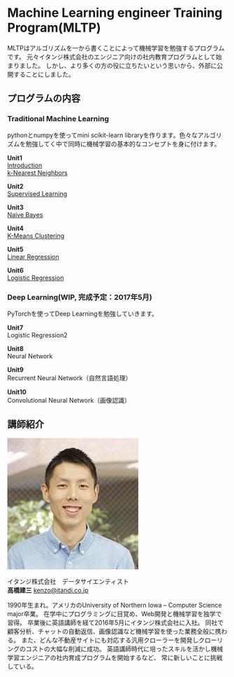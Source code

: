 # Machine Learning engineer Training Program(MLTP)

MLTPはアルゴリズムを一から書くことによって機械学習を勉強するプログラムです。
元々イタンジ株式会社のエンジニア向けの社内教育プログラムとして始まりました。
しかし、より多くの方の役に立ちたいという思いから、外部に公開することにしました。




## プログラムの内容

### Traditional Machine Learning

pythonとnumpyを使ってmini scikit-learn libraryを作ります。色々なアルゴリズムを勉強してく中で同時に機械学習の基本的なコンセプトを身に付けます。

**Unit1**  
[Introduction](./section1/unit1/introduction.md)  
[k-Nearest Neighbors](./section1/unit1/k-nn.md)

**Unit2**  
[Supervised Learning](./section1/unit2/supervised_learning.md)

**Unit3**  
[Naive Bayes](./section1/unit3/naive_bayes.md)

**Unit4**  
[K-Means Clustering](./section1/unit4/k-means.md)

**Unit5**  
[Linear Regression](./section1/unit5/linear_regression.md)

**Unit6**  
[Logistic Regression](./section1/unit6/logistic_regression.md)


### Deep Learning(WIP, 完成予定：2017年5月)

PyTorchを使ってDeep Learningを勉強していきます。

**Unit7**  
Logistic Regression2

**Unit8**  
Neural Network

**Unit9**  
Recurrent Neural Network（自然言語処理）

**Unit10**  
Convolutional Neural Network（画像認識）

## 講師紹介

![profile](./img/profile.jpg)

イタンジ株式会社　データサイエンティスト  
**高橋建三**  kenzo@itandi.co.jp

1990年生まれ。アメリカのUniversity of Northern Iowa – Computer Science major卒業。
在学中にプログラミングに目覚め、Web開発と機械学習を独学で習得。
卒業後に英語講師を経て2016年5月にイタンジ株式会社に入社。
同社で顧客分析、チャットの自動返信、画像認識など機械学習を使った業務全般に携わる。
また、どんな不動産サイトにも対応する汎用クローラーを開発しクローリングのコストの大幅な削減に成功。
英語講師時代に培ったスキルを活かし機械学習エンジニアの社内育成プログラムを開始するなど、
常に新しいことに挑戦している。

